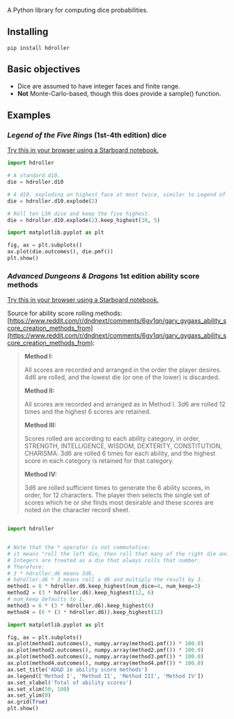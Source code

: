 A Python library for computing dice probabilities.

## Installing

```
pip install hdroller
```

## Basic objectives

* Dice are assumed to have integer faces and finite range.
* **Not** Monte-Carlo-based, though this does provide a sample() function.

## Examples

### *Legend of the Five Rings* (1st-4th edition) dice

[Try this in your browser using a Starboard notebook.](https://starboard.gg/nb/nfmQTSp)

```python
import hdroller

# A standard d10.
die = hdroller.d10

# A d10, exploding on highest face at most twice, similar to Legend of the Five Rings.
die = hdroller.d10.explode(2)

# Roll ten L5R dice and keep the five highest.
die = hdroller.d10.explode(2).keep_highest(10, 5)

import matplotlib.pyplot as plt

fig, ax = plt.subplots()
ax.plot(die.outcomes(), die.pmf())
plt.show()
```

### *Advanced Dungeons & Dragons* 1st edition ability score methods

[Try this in your browser using a Starboard notebook.](https://starboard.gg/nb/nSMJ7hH)

Source for ability score rolling methods: [https://www.reddit.com/r/dndnext/comments/6gv1qn/gary_gygaxs_ability_score_creation_methods_from](https://www.reddit.com/r/dndnext/comments/6gv1qn/gary_gygaxs_ability_score_creation_methods_from):

> **Method I:**
>
> All scores are recorded and arranged in the order the player desires. 4d6 are rolled, and the lowest die (or one of the lower) is discarded.
>
> **Method II:**
>
> All scores are recorded and arranged as in Method I. 3d6 are rolled 12 times and the highest 6 scores are retained.
>
> **Method III:**
>
> Scores rolled are according to each ability category, in order, STRENGTH, INTELLIGENCE, WISDOM, DEXTERITY, CONSTITUTION, CHARISMA. 3d6 are rolled 6 times for each ability, and the highest score in each category is retained for that category.
>
> **Method IV:**
>
> 3d6 are rolled sufficient times to generate the 6 ability scores, in order, for 12 characters. The player then selects the single set of scores which he or she finds most desirable and these scores are noted on the character record sheet.

```python

import hdroller


# Note that the * operator is not commutative:
# it means "roll the left die, then roll that many of the right die and sum".
# Integers are treated as a die that always rolls that number.
# Therefore:
# 3 * hdroller.d6 means 3d6.
# hdroller.d6 * 3 means roll a d6 and multiply the result by 3.
method1 = 6 * hdroller.d6.keep_highest(num_dice=4, num_keep=3)
method2 = (3 * hdroller.d6).keep_highest(12, 6)
# num_keep defaults to 1.
method3 = 6 * (3 * hdroller.d6).keep_highest(6)
method4 = (6 * (3 * hdroller.d6)).keep_highest(12)

import matplotlib.pyplot as plt

fig, ax = plt.subplots()
ax.plot(method1.outcomes(), numpy.array(method1.pmf()) * 100.0)
ax.plot(method2.outcomes(), numpy.array(method2.pmf()) * 100.0)
ax.plot(method3.outcomes(), numpy.array(method3.pmf()) * 100.0)
ax.plot(method4.outcomes(), numpy.array(method4.pmf()) * 100.0)
ax.set_title('AD&D 1e ability score methods')
ax.legend(['Method I', 'Method II', 'Method III', 'Method IV'])
ax.set_xlabel('Total of ability scores')
ax.set_xlim(50, 100)
ax.set_ylim(0)
ax.grid(True)
plt.show()
```
